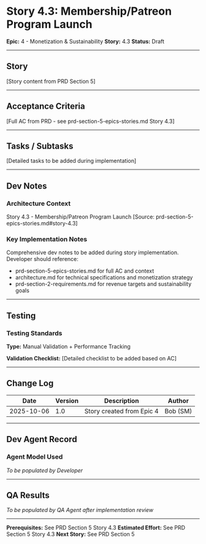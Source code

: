 # Story 4.3: Membership/Patreon Program Launch

**Epic:** 4 - Monetization & Sustainability
**Story:** 4.3
**Status:** Draft

---

## Story

[Story content from PRD Section 5]

---

## Acceptance Criteria

[Full AC from PRD - see prd-section-5-epics-stories.md Story 4.3]

---

## Tasks / Subtasks

[Detailed tasks to be added during implementation]

---

## Dev Notes

### Architecture Context

Story 4.3 - Membership/Patreon Program Launch
[Source: prd-section-5-epics-stories.md#story-4.3]

### Key Implementation Notes

Comprehensive dev notes to be added during story implementation.
Developer should reference:
- prd-section-5-epics-stories.md for full AC and context
- architecture.md for technical specifications and monetization strategy
- prd-section-2-requirements.md for revenue targets and sustainability goals

---

## Testing

### Testing Standards

**Type:** Manual Validation + Performance Tracking

**Validation Checklist:**
[Detailed checklist to be added based on AC]

---

## Change Log

| Date | Version | Description | Author |
|------|---------|-------------|--------|
| 2025-10-06 | 1.0 | Story created from Epic 4 | Bob (SM) |

---

## Dev Agent Record

### Agent Model Used

_To be populated by Developer_

---

## QA Results

_To be populated by QA Agent after implementation review_

---

**Prerequisites:** See PRD Section 5 Story 4.3
**Estimated Effort:** See PRD Section 5 Story 4.3
**Next Story:** See PRD Section 5
